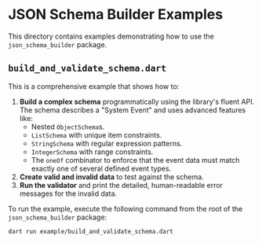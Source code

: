 # JSON Schema Builder Examples

This directory contains examples demonstrating how to use the `json_schema_builder` package.

## `build_and_validate_schema.dart`

This is a comprehensive example that shows how to:

1. **Build a complex schema** programmatically using the library's fluent API. The schema describes a "System Event" and uses advanced features like:
   - Nested `ObjectSchema`s.
   - `ListSchema` with unique item constraints.
   - `StringSchema` with regular expression patterns.
   - `IntegerSchema` with range constraints.
   - The `oneOf` combinator to enforce that the event data must match exactly one of several defined event types.
2. **Create valid and invalid data** to test against the schema.
3. **Run the validator** and print the detailed, human-readable error messages for the invalid data.

To run the example, execute the following command from the root of the `json_schema_builder` package:

```shell
dart run example/build_and_validate_schema.dart
```
